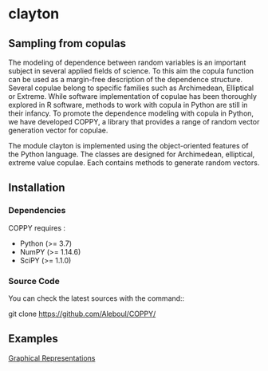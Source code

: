 # clayton

## Sampling from copulas


The modeling of dependence between random variables is an important subject in several
applied fields of science. To this aim the copula function can be used as a margin-free description of the dependence structure. Several copulae belong to specific families such as Archimedean, Elliptical or Extreme. While software implementation of copulae has been thoroughly explored in R software, methods to work with copula in Python are still in their infancy. To promote the dependence modeling with copula in Python, we have developed COPPY, a library that provides a range of random vector generation vector for copulae.

The module clayton is implemented using the object-oriented features of the Python language. The classes are designed for Archimedean, elliptical, extreme value copulae. Each contains methods to generate random vectors.

## Installation

### Dependencies

COPPY requires :

- Python (>= 3.7)
- NumPY (>= 1.14.6)
- SciPY (>= 1.1.0)

### Source Code

You can check the latest sources with the command::

  git clone https://github.com/Aleboul/COPPY/

## Examples

[Graphical Representations](https://github.com/Aleboul/clayton/blob/master/examples/sample.ipynb)
